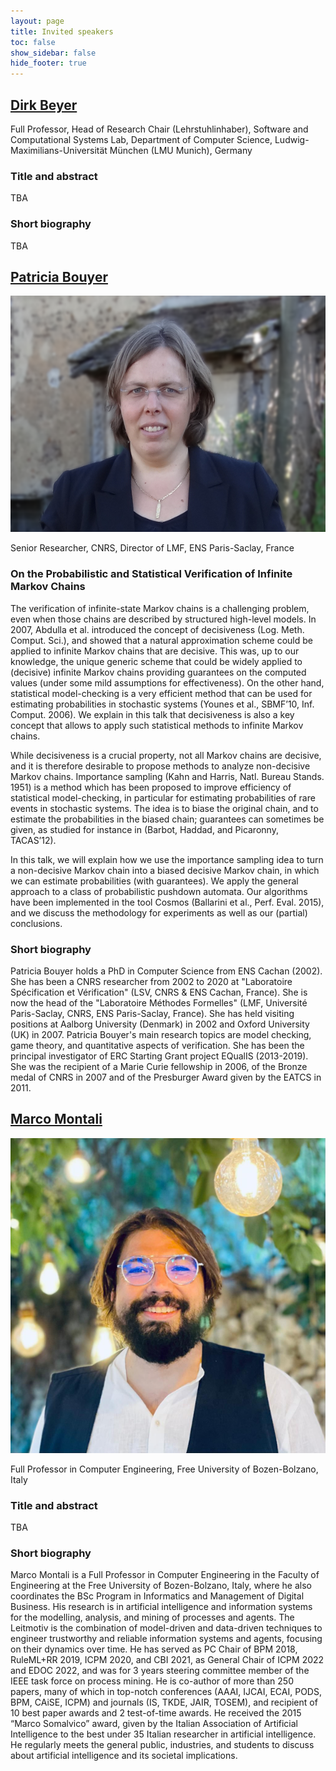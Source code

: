 ```yaml
---
layout: page
title: Invited speakers
toc: false
show_sidebar: false
hide_footer: true
---
```


## [Dirk Beyer](https://www.sosy-lab.org/people/beyer/)

Full Professor, Head of Research Chair (Lehrstuhlinhaber), Software and Computational Systems Lab, Department of Computer Science, Ludwig-Maximilians-Universität München (LMU Munich), Germany

### Title and abstract
TBA

### Short biography
TBA

## [Patricia Bouyer](https://lmf.cnrs.fr/PatriciaBouyer/)

![Patricia Bouyer](pbd.png)

Senior Researcher, CNRS, Director of LMF, ENS Paris-Saclay, France

### On the Probabilistic and Statistical Verification of Infinite Markov Chains

The verification of infinite-state Markov chains is a challenging problem, even
when those chains are described by structured high-level models. In 2007,
Abdulla et al. introduced the concept of decisiveness (Log. Meth. Comput.
Sci.), and showed that a natural approximation scheme could be applied to
infinite Markov chains that are decisive. This was, up to our knowledge, the
unique generic scheme that could be widely applied to (decisive) infinite
Markov chains providing guarantees on the computed values (under some mild
assumptions for effectiveness). On the other hand, statistical model-checking
is a very efficient method that can be used for estimating probabilities in
stochastic systems (Younes et al., SBMF’10, Inf. Comput. 2006). We explain in
this talk that decisiveness is also a key concept that allows to apply such
statistical methods to infinite Markov chains.

While decisiveness is a crucial property, not all Markov chains are decisive,
and it is therefore desirable to propose methods to analyze non-decisive Markov
chains. Importance sampling (Kahn and Harris, Natl. Bureau Stands. 1951) is a
method which has been proposed to improve efficiency of statistical
model-checking, in particular for estimating probabilities of rare events in
stochastic systems. The idea is to biase the original chain, and to estimate
the probabilities in the biased chain; guarantees can sometimes be given, as
studied for instance in (Barbot, Haddad, and Picaronny, TACAS’12).

In this talk, we will explain how we use the importance sampling idea to turn a
non-decisive Markov chain into a biased decisive Markov chain, in which we can
estimate probabilities (with guarantees). We apply the general approach to a
class of probabilistic pushdown automata. Our algorithms have been implemented
in the tool Cosmos (Ballarini et al., Perf. Eval. 2015), and we discuss the
methodology for experiments as well as our (partial) conclusions.



### Short biography
Patricia Bouyer holds a PhD in Computer Science from ENS Cachan (2002). She has
been a CNRS researcher from 2002 to 2020 at "Laboratoire Spécification et
Vérification" (LSV, CNRS & ENS Cachan, France). She is now the head of the
"Laboratoire Méthodes Formelles" (LMF, Université Paris-Saclay, CNRS, ENS
Paris-Saclay, France). She has held visiting positions at Aalborg University
(Denmark) in 2002 and Oxford University (UK) in 2007. Patricia Bouyer's main
research topics are model checking, game theory, and quantitative aspects of
verification. She has been the principal investigator of ERC Starting Grant
project EQualIS (2013-2019). She was the recipient of a Marie Curie fellowship
in 2006, of the Bronze medal of CNRS in 2007 and of the Presburger Award given
by the EATCS in 2011.


## [Marco Montali](https://www.unibz.it/en/faculties/engineering/academic-staff/person/31326-marco-montali)

![Marco Montali](Marco-Montali.png)


Full Professor in Computer Engineering, Free University of Bozen-Bolzano, Italy

### Title and abstract
TBA

### Short biography

Marco Montali is a Full Professor in Computer Engineering in the Faculty of
Engineering at the Free University of Bozen-Bolzano, Italy, where he also
coordinates the BSc Program in Informatics and Management of Digital Business.
His research is in artificial intelligence and information systems for the
modelling, analysis, and mining of processes and agents. The Leitmotiv is the
combination of model-driven and data-driven techniques to engineer trustworthy
and reliable information systems and agents, focusing on their dynamics over
time. He has served as PC Chair of BPM 2018, RuleML+RR 2019, ICPM 2020, and CBI
2021, as General Chair of ICPM 2022 and EDOC 2022, and was for 3 years steering
committee member of the IEEE task force on process mining. He is co-author of
more than 250 papers, many of which in top-notch conferences (AAAI, IJCAI,
ECAI, PODS, BPM, CAiSE, ICPM) and journals (IS, TKDE, JAIR, TOSEM), and
recipient of 10 best paper awards and 2 test-of-time awards. He received the
2015 “Marco Somalvico” award, given by the Italian Association of Artificial
Intelligence to the best under 35 Italian researcher in artificial
intelligence. He regularly meets the general public, industries, and students
to discuss about artificial intelligence and its societal implications.

 
